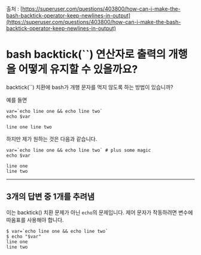 출처 : [https://superuser.com/questions/403800/how-can-i-make-the-bash-backtick-operator-keep-newlines-in-output](https://superuser.com/questions/403800/how-can-i-make-the-bash-backtick-operator-keep-newlines-in-output)

# bash backtick(\`\`) 연산자로 출력의 개행을 어떻게 유지할 수 있을까요?

backtick(\`\`) 치환에 bash가 개행 문자를 먹지 않도록 하는 방법이 있습니까?

예를 들면

```
var=`echo line one && echo line two`
echo $var

line one line two
```

하지만 제가 원하는 것은 다음과 같습니다.

```
var=`echo line one && echo line two` # plus some magic
echo $var

line one
line two
```

---

## 3개의 답변 중 1개를 추려냄

이는 backtick() 치환 문제가 아닌 `echo`의 문제입니다. 제어 문자가 작동하려면 변수에 따옴표를 사용해야 합니다.

```
$ var=`echo line one && echo line two`
$ echo "$var"
line one
line two
```
